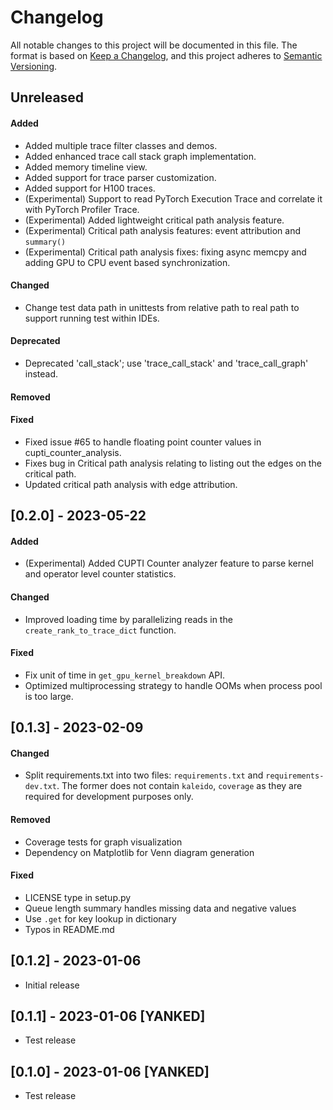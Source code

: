 # Changelog
All notable changes to this project will be documented in this file. The format is based on [Keep a
Changelog](https://keepachangelog.com/en/1.0.0/), and this project adheres to [Semantic
Versioning](https://semver.org/spec/v2.0.0.html).

## Unreleased
#### Added
- Added multiple trace filter classes and demos.
- Added enhanced trace call stack graph implementation.
- Added memory timeline view.
- Added support for trace parser customization.
- Added support for H100 traces.
- (Experimental) Support to read PyTorch Execution Trace and correlate it with PyTorch Profiler Trace.
- (Experimental) Added lightweight critical path analysis feature.
- (Experimental) Critical path analysis features: event attribution and `summary()`
- (Experimental) Critical path analysis fixes: fixing async memcpy and adding GPU to CPU event based synchronization.

#### Changed
- Change test data path in unittests from relative path to real path to support running test within IDEs.

#### Deprecated
- Deprecated 'call_stack'; use 'trace_call_stack' and 'trace_call_graph' instead.

#### Removed

#### Fixed
- Fixed issue #65 to handle floating point counter values in cupti\_counter\_analysis.
- Fixes bug in Critical path analysis relating to listing out the edges on the critical path.
- Updated critical path analysis with edge attribution.

## [0.2.0] - 2023-05-22
#### Added
- (Experimental) Added CUPTI Counter analyzer feature to parse kernel and operator level counter statistics.

#### Changed
- Improved loading time by parallelizing reads in the `create_rank_to_trace_dict` function.

#### Fixed
- Fix unit of time in `get_gpu_kernel_breakdown` API.
- Optimized multiprocessing strategy to handle OOMs when process pool is too large.

## [0.1.3] - 2023-02-09

#### Changed
- Split requirements.txt into two files: `requirements.txt` and `requirements-dev.txt`. The former
  does not contain `kaleido`, `coverage` as they are required for development purposes only.

#### Removed
- Coverage tests for graph visualization
- Dependency on Matplotlib for Venn diagram generation

#### Fixed
- LICENSE type in setup.py
- Queue length summary handles missing data and negative values
- Use `.get` for key lookup in dictionary
- Typos in README.md


## [0.1.2] - 2023-01-06
- Initial release

## [0.1.1] - 2023-01-06 [YANKED]
- Test release

## [0.1.0] - 2023-01-06 [YANKED]
- Test release
